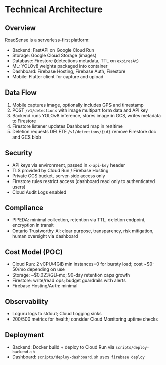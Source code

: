 # Technical Architecture

## Overview
RoadSense is a serverless-first platform:
- Backend: FastAPI on Google Cloud Run
- Storage: Google Cloud Storage (images)
- Database: Firestore (detections metadata, TTL on `expiresAt`)
- ML: YOLOv8 weights packaged into container
- Dashboard: Firebase Hosting, Firebase Auth, Firestore
- Mobile: Flutter client for capture and upload

## Data Flow
1. Mobile captures image, optionally includes GPS and timestamp
2. POST `/v1/detections` with image multipart form data and API key
3. Backend runs YOLOv8 inference, stores image in GCS, writes metadata to Firestore
4. Firestore listener updates Dashboard map in realtime
5. Deletion requests DELETE `/v1/detections/{id}` remove Firestore doc and GCS blob

## Security
- API keys via environment, passed in `x-api-key` header
- TLS provided by Cloud Run / Firebase Hosting
- Private GCS bucket, server-side access only
- Firestore rules restrict access (dashboard read only to authenticated users)
- Cloud Audit Logs enabled

## Compliance
- PIPEDA: minimal collection, retention via TTL, deletion endpoint, encryption in transit
- Ontario Trustworthy AI: clear purpose, transparency, risk mitigation, human oversight via dashboard

## Cost Model (POC)
- Cloud Run: 2 vCPU/4GiB min instances=0 for bursty load; cost ~$0-50/mo depending on use
- Storage: ~$0.023/GB-mo; 90-day retention caps growth
- Firestore: write/read ops; budget guardrails with alerts
- Firebase Hosting/Auth: minimal

## Observability
- Loguru logs to stdout; Cloud Logging sinks
- 200/500 metrics for health; consider Cloud Monitoring uptime checks

## Deployment
- Backend: Docker build + deploy to Cloud Run via `scripts/deploy-backend.sh`
- Dashboard: `scripts/deploy-dashboard.sh` uses `firebase deploy`
